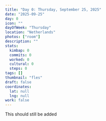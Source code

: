 ```yaml
---
title: "Day 0: Thursday, September 25, 2025"
date: "2025-09-25"
day: 0
icon: ""
dayOfWeek: "Thursday"
location: "Netherlands"
photos: ["room"]
description: ""
stats:
  kimbap: 0
  commits: 0
  worked: 0
  cultural: 0
  steps: 0
tags: []
thumbnail: "fles"
draft: false
coordinates:
  lat: null
  lng: null
work: false
---
```


This should still be added
